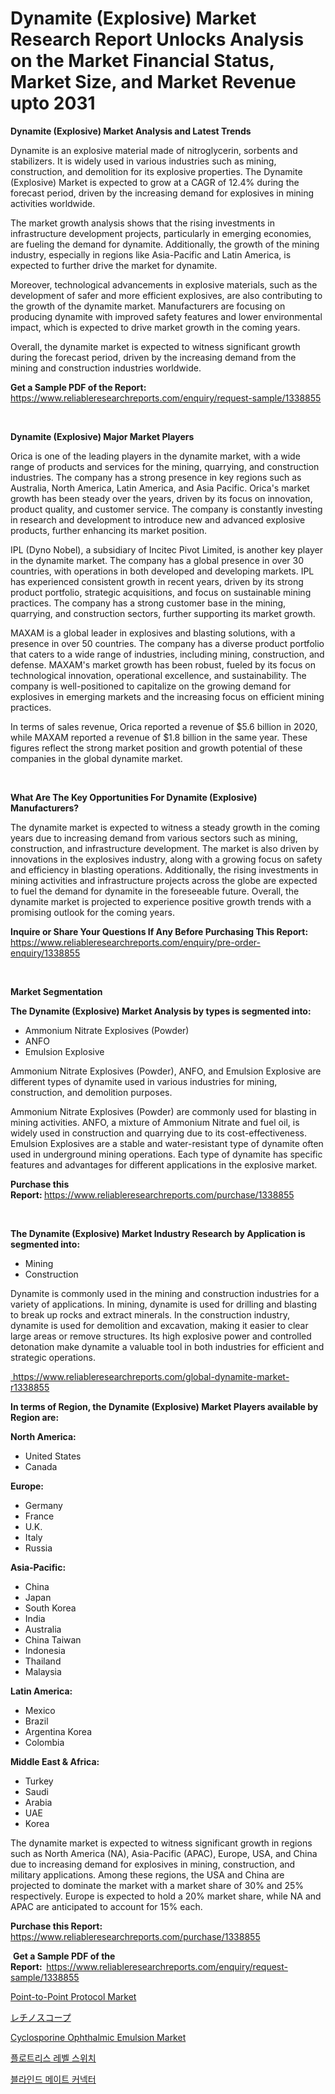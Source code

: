 <p><h1>Dynamite (Explosive) Market Research Report Unlocks Analysis on the Market Financial Status, Market Size, and Market Revenue upto 2031</h1></p><p><strong>Dynamite (Explosive) Market Analysis and Latest Trends</strong></p>
<p><p>Dynamite is an explosive material made of nitroglycerin, sorbents and stabilizers. It is widely used in various industries such as mining, construction, and demolition for its explosive properties. The Dynamite (Explosive) Market is expected to grow at a CAGR of 12.4% during the forecast period, driven by the increasing demand for explosives in mining activities worldwide. </p><p>The market growth analysis shows that the rising investments in infrastructure development projects, particularly in emerging economies, are fueling the demand for dynamite. Additionally, the growth of the mining industry, especially in regions like Asia-Pacific and Latin America, is expected to further drive the market for dynamite. </p><p>Moreover, technological advancements in explosive materials, such as the development of safer and more efficient explosives, are also contributing to the growth of the dynamite market. Manufacturers are focusing on producing dynamite with improved safety features and lower environmental impact, which is expected to drive market growth in the coming years.</p><p>Overall, the dynamite market is expected to witness significant growth during the forecast period, driven by the increasing demand from the mining and construction industries worldwide.</p></p>
<p><strong>Get a Sample PDF of the Report:&nbsp;</strong> <a href="https://www.reliableresearchreports.com/enquiry/request-sample/1338855">https://www.reliableresearchreports.com/enquiry/request-sample/1338855</a></p>
<p>&nbsp;</p>
<p><strong>Dynamite (Explosive) Major Market Players</strong></p>
<p><p>Orica is one of the leading players in the dynamite market, with a wide range of products and services for the mining, quarrying, and construction industries. The company has a strong presence in key regions such as Australia, North America, Latin America, and Asia Pacific. Orica's market growth has been steady over the years, driven by its focus on innovation, product quality, and customer service. The company is constantly investing in research and development to introduce new and advanced explosive products, further enhancing its market position.</p><p>IPL (Dyno Nobel), a subsidiary of Incitec Pivot Limited, is another key player in the dynamite market. The company has a global presence in over 30 countries, with operations in both developed and developing markets. IPL has experienced consistent growth in recent years, driven by its strong product portfolio, strategic acquisitions, and focus on sustainable mining practices. The company has a strong customer base in the mining, quarrying, and construction sectors, further supporting its market growth.</p><p>MAXAM is a global leader in explosives and blasting solutions, with a presence in over 50 countries. The company has a diverse product portfolio that caters to a wide range of industries, including mining, construction, and defense. MAXAM's market growth has been robust, fueled by its focus on technological innovation, operational excellence, and sustainability. The company is well-positioned to capitalize on the growing demand for explosives in emerging markets and the increasing focus on efficient mining practices.</p><p>In terms of sales revenue, Orica reported a revenue of $5.6 billion in 2020, while MAXAM reported a revenue of $1.8 billion in the same year. These figures reflect the strong market position and growth potential of these companies in the global dynamite market.</p></p>
<p>&nbsp;</p>
<p><strong>What Are The Key Opportunities For Dynamite (Explosive) Manufacturers?</strong></p>
<p><p>The dynamite market is expected to witness a steady growth in the coming years due to increasing demand from various sectors such as mining, construction, and infrastructure development. The market is also driven by innovations in the explosives industry, along with a growing focus on safety and efficiency in blasting operations. Additionally, the rising investments in mining activities and infrastructure projects across the globe are expected to fuel the demand for dynamite in the foreseeable future. Overall, the dynamite market is projected to experience positive growth trends with a promising outlook for the coming years.</p></p>
<p><strong>Inquire or Share Your Questions If Any Before Purchasing This Report:</strong> <a href="https://www.reliableresearchreports.com/enquiry/pre-order-enquiry/1338855">https://www.reliableresearchreports.com/enquiry/pre-order-enquiry/1338855</a></p>
<p>&nbsp;</p>
<p><strong>Market Segmentation</strong></p>
<p><strong>The Dynamite (Explosive) Market Analysis by types is segmented into:</strong></p>
<p><ul><li>Ammonium Nitrate Explosives (Powder)</li><li>ANFO</li><li>Emulsion Explosive</li></ul></p>
<p><p>Ammonium Nitrate Explosives (Powder), ANFO, and Emulsion Explosive are different types of dynamite used in various industries for mining, construction, and demolition purposes. </p><p>Ammonium Nitrate Explosives (Powder) are commonly used for blasting in mining activities. ANFO, a mixture of Ammonium Nitrate and fuel oil, is widely used in construction and quarrying due to its cost-effectiveness. Emulsion Explosives are a stable and water-resistant type of dynamite often used in underground mining operations. Each type of dynamite has specific features and advantages for different applications in the explosive market.</p></p>
<p><strong>Purchase this Report:&nbsp;</strong><a href="https://www.reliableresearchreports.com/purchase/1338855">https://www.reliableresearchreports.com/purchase/1338855</a></p>
<p>&nbsp;</p>
<p><strong>The Dynamite (Explosive) Market Industry Research by Application is segmented into:</strong></p>
<p><ul><li>Mining</li><li>Construction</li></ul></p>
<p><p>Dynamite is commonly used in the mining and construction industries for a variety of applications. In mining, dynamite is used for drilling and blasting to break up rocks and extract minerals. In the construction industry, dynamite is used for demolition and excavation, making it easier to clear large areas or remove structures. Its high explosive power and controlled detonation make dynamite a valuable tool in both industries for efficient and strategic operations.</p></p>
<p><a href="https://www.reliableresearchreports.com/global-dynamite-market-r1338855">&nbsp;https://www.reliableresearchreports.com/global-dynamite-market-r1338855</a></p>
<p><strong>In terms of Region, the Dynamite (Explosive) Market Players available by Region are:</strong></p>
<p>
    <p> <strong> North America: </strong>
        <ul>
            <li>United States</li>
            <li>Canada</li>
        </ul>
        </p> 
    <p> <strong> Europe: </strong>
        <ul>
            <li>Germany</li>
            <li>France</li>
            <li>U.K.</li>
            <li>Italy</li>
            <li>Russia</li>
        </ul>
        </p> 
    <p> <strong> Asia-Pacific: </strong>
        <ul>
            <li>China</li>
            <li>Japan</li>
            <li>South Korea</li>
            <li>India</li>
            <li>Australia</li>
            <li>China Taiwan</li>
            <li>Indonesia</li>
            <li>Thailand</li>
            <li>Malaysia</li>
        </ul>
        </p> 
    <p> <strong> Latin America: </strong>
        <ul>
            <li>Mexico</li>
            <li>Brazil</li>
            <li>Argentina Korea</li>
            <li>Colombia</li>
        </ul>
        </p> 
    <p> <strong> Middle East & Africa: </strong>
        <ul>
            <li>Turkey</li>
            <li>Saudi</li>
            <li>Arabia</li>
            <li>UAE</li>
            <li>Korea</li>
        </ul>
    </p>
    </p>
<p><p>The dynamite market is expected to witness significant growth in regions such as North America (NA), Asia-Pacific (APAC), Europe, USA, and China due to increasing demand for explosives in mining, construction, and military applications. Among these regions, the USA and China are projected to dominate the market with a market share of 30% and 25% respectively. Europe is expected to hold a 20% market share, while NA and APAC are anticipated to account for 15% each.</p></p>
<p><strong>Purchase this Report: </strong><a href="https://www.reliableresearchreports.com/purchase/1338855">https://www.reliableresearchreports.com/purchase/1338855</a></p>
<p>&nbsp;<strong>Get a Sample PDF of the Report:&nbsp;&nbsp;</strong><a href="https://www.reliableresearchreports.com/enquiry/request-sample/1338855">https://www.reliableresearchreports.com/enquiry/request-sample/1338855</a></p>
<p><strong></strong></p>
<p><p><a href="https://github.com/muhammadasraf467/Market-Research-Report-List-1/blob/main/point-to-point-protocol-market.md">Point-to-Point Protocol Market</a></p><p><a href="https://github.com/AhmadMann1950/Market-Research-Report-List-2/blob/main/37320714750.md">レチノスコープ</a></p><p><a href="https://issuu.com/reportprime-2/docs/cyclosporine-ophthalmic-emulsion-market-size-2030.">Cyclosporine Ophthalmic Emulsion Market</a></p><p><a href="https://github.com/RichardLueilwitz787/Market-Research-Report-List-2/blob/main/31223178941.md">플로트리스 레벨 스위치</a></p><p><a href="https://github.com/kein8762/Market-Research-Report-List-2/blob/main/80978958942.md">블라인드 메이트 커넥터</a></p></p>